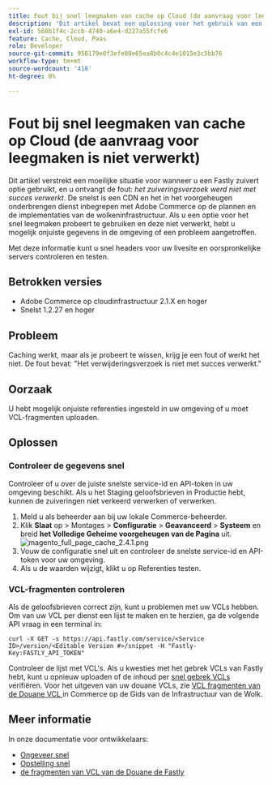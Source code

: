 ```yaml
---
title: Fout bij snel leegmaken van cache op Cloud (de aanvraag voor leegmaken is niet verwerkt)
description: 'Dit artikel bevat een oplossing voor het gebruik van een optie voor snel leegmaken en u ontvangt de fout: *De aanvraag voor leegmaken is niet verwerkt*. De snelst is een CDN en het in het voorgeheugen onderbrengen dienst inbegrepen met Adobe Commerce op de plannen en de implementaties van de wolkeninfrastructuur. Als u een optie voor het snel leegmaken probeert te gebruiken en deze niet verwerkt, hebt u mogelijk onjuiste gegevens in de omgeving of een probleem aangetroffen.'
exl-id: 568b1f4c-2ccb-4740-a6e4-d227a55fcfe6
feature: Cache, Cloud, Paas
role: Developer
source-git-commit: 958179e0f3efe08e65ea8b0c4c4e1015e3c5bb76
workflow-type: tm+mt
source-wordcount: '418'
ht-degree: 0%

---
```


# Fout bij snel leegmaken van cache op Cloud (de aanvraag voor leegmaken is niet verwerkt)

Dit artikel verstrekt een moeilijke situatie voor wanneer u een Fastly zuivert optie gebruikt, en u ontvangt de fout: *het zuiveringsverzoek werd niet met succes verwerkt*. De snelst is een CDN en het in het voorgeheugen onderbrengen dienst inbegrepen met Adobe Commerce op de plannen en de implementaties van de wolkeninfrastructuur. Als u een optie voor het snel leegmaken probeert te gebruiken en deze niet verwerkt, hebt u mogelijk onjuiste gegevens in de omgeving of een probleem aangetroffen.

Met deze informatie kunt u snel headers voor uw livesite en oorspronkelijke servers controleren en testen.

## Betrokken versies

* Adobe Commerce op cloudinfrastructuur 2.1.X en hoger
* Snelst 1.2.27 en hoger

## Probleem

Caching werkt, maar als je probeert te wissen, krijg je een fout of werkt het niet. De fout bevat: &quot;Het verwijderingsverzoek is niet met succes verwerkt.&quot;

## Oorzaak

U hebt mogelijk onjuiste referenties ingesteld in uw omgeving of u moet VCL-fragmenten uploaden.

## Oplossen

### Controleer de gegevens snel

Controleer of u over de juiste snelste service-id en API-token in uw omgeving beschikt. Als u het Staging geloofsbrieven in Productie hebt, kunnen de zuiveringen niet verkeerd verwerken of verwerken.

1. Meld u als beheerder aan bij uw lokale Commerce-beheerder.
1. Klik **Slaat** op > Montages > **Configuratie** > **Geavanceerd** > **Systeem** en breid **het Volledige Geheime voorgeheugen van de Pagina** uit.    ![ magento_full_page_cache_2.4.1.png ](assets/magento_full_page_cache_2.4.1.png)
1. Vouw de configuratie snel uit en controleer de snelste service-id en API-token voor uw omgeving.
1. Als u de waarden wijzigt, klikt u op Referenties testen.

### VCL-fragmenten controleren

Als de geloofsbrieven correct zijn, kunt u problemen met uw VCLs hebben. Om van uw VCL per dienst een lijst te maken en te herzien, ga de volgende API vraag in een terminal in:

```
curl -X GET -s https://api.fastly.com/service/<Service ID>/version/<Editable Version #>/snippet -H "Fastly-Key:FASTLY_API_TOKEN"
```

Controleer de lijst met VCL&#39;s. Als u kwesties met het gebrek VCLs van Fastly hebt, kunt u opnieuw uploaden of de inhoud per [ snel gebrek VCLs ](https://github.com/fastly/fastly-magento2/tree/master/etc/vcl_snippets) verifiëren. Voor het uitgeven van uw douane VCLs, zie [ VCL fragmenten van de Douane VCL ](https://experienceleague.adobe.com/docs/commerce-cloud-service/user-guide/cdn/custom-vcl-snippets/fastly-vcl-custom-snippets.html) in Commerce op de Gids van de Infrastructuur van de Wolk.

## Meer informatie

In onze documentatie voor ontwikkelaars:

* [ Ongeveer snel ](https://experienceleague.adobe.com/docs/commerce-cloud-service/user-guide/cdn/fastly.html)
* [ Opstelling snel ](https://experienceleague.adobe.com/docs/commerce-cloud-service/user-guide/cdn/setup-fastly/fastly-configuration.html)
* [ de fragmenten van VCL van de Douane de Fastly ](https://experienceleague.adobe.com/docs/commerce-cloud-service/user-guide/cdn/custom-vcl-snippets/fastly-vcl-custom-snippets.html)
